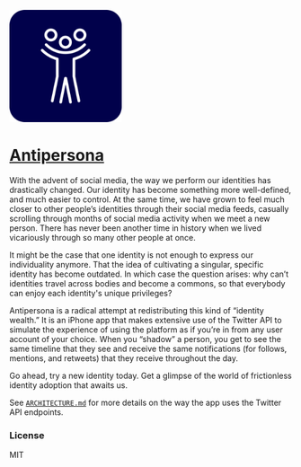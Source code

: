 <img src="images/appicon.png" width=200></img>

# [Antipersona](http://antipersona.co)

With the advent of social media, the way we perform our identities has
drastically changed. Our identity has become something more
well-defined, and much easier to control. At the same time, we have
grown to feel much closer to other people’s identities through their
social media feeds, casually scrolling through months of social media
activity when we meet a new person. There has never been another time
in history when we lived vicariously through so many other people at
once.

It might be the case that one identity is not enough to express our
individuality anymore. That the idea of cultivating a singular,
specific identity has become outdated. In which case the question
arises: why can’t identities travel across bodies and become a
commons, so that everybody can enjoy each identity's unique privileges?

Antipersona is a radical attempt at redistributing this kind of
“identity wealth.” It is an iPhone app that makes extensive use of the
Twitter API to simulate the experience of using the platform as if
you’re  in from any user account of your choice. When you “shadow” a
person, you get to see the same timeline that they see and receive the
same notifications (for follows, mentions, and retweets) that they
receive throughout the day.

Go ahead, try a new identity today. Get a glimpse of the world of
frictionless identity adoption that awaits us.

See
[`ARCHITECTURE.md`](https://github.com/agermanidis/Antipersona/blob/master/ARCHITECTURE.md)
for more details on the way the app uses the Twitter API endpoints.

### License

MIT
